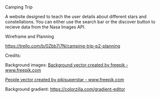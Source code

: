 Camping Trip

A website designed to teach the user details about different stars and constellations. You can either use the search bar or the discover button to recieve data from the Nasa Images API. 

Wireframe and Planning 

https://trello.com/b/0Zbb7i7N/camping-trip-p2-planning



Credits:

Background images: 
<a href="https://www.freepik.com/free-photos-vectors/background">Background vector created by freepik - www.freepik.com</a>

<a href="https://www.freepik.com/free-photos-vectors/people">People vector created by pikisuperstar - www.freepik.com</a>

Background gradient: https://colorzilla.com/gradient-editor

